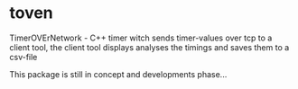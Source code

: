 # toven
TimerOVErNetwork - C++ timer witch sends timer-values over tcp to a client tool, the client tool displays analyses the timings and saves them to a csv-file


This package is still in concept and developments phase...
